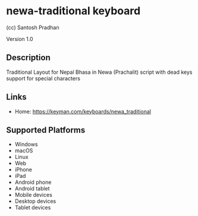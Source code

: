 newa-traditional keyboard
==============

(cc) Santosh Pradhan

Version 1.0

Description
-----------

Traditional Layout for Nepal Bhasa in Newa (Prachalit) script with dead keys support for special characters

Links
-----
* Home: https://keyman.com/keyboards/newa_traditional

Supported Platforms
-------------------
 * Windows
 * macOS
 * Linux
 * Web
 * iPhone
 * iPad
 * Android phone
 * Android tablet
 * Mobile devices
 * Desktop devices
 * Tablet devices

